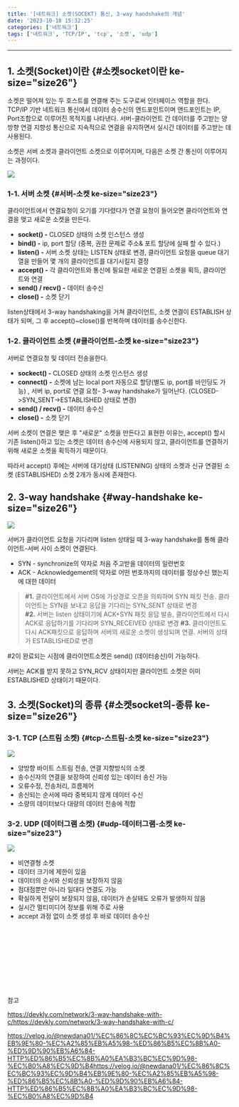 ```yaml
---
title: '[네트워크] 소켓(SOCEKT) 통신, 3-way handshake의 개념'
date: '2023-10-18 15:32:25'
categories: ['네트워크']
tags: ['네트워크', 'TCP/IP', 'tcp', '소켓', 'udp']
---
```


------------------------------------------------------------------------

## 1. 소켓(Socket)이란 {#소켓socket이란 ke-size="size26"}

소켓은 떨어져 있는 두 호스트를 연결해 주는 도구로써 인터페이스 역할을 한다. TCP/IP 기반 네트워크 통신에서 데이터 송수신의 앤드포인트이며 앤드포인트는 IP, Port조합으로 이루어진 목적지를 나타낸다. 서버-클라이언트 간 데이터를 주고받는 양방향 연결 지향성 통신으로 지속적으로 연결을 유지하면서 실시간 데이터를 주고받는 데 사용된다.

소켓은 서버 소켓과 클라이언트 소켓으로 이루어지며, 다음은 소켓 간 통신이 이루어지는 과정이다.

![](/images/posts/30/img.png)

### **1-1. 서버 소켓** {#서버-소켓 ke-size="size23"}

클라이언트에서 연결요청이 오기를 기다렸다가 연결 요청이 들어오면 클라이언트와 연결을 맺고 새로운 소켓을 만든다.

-   **socket() -** CLOSED 상태의 소켓 인스턴스 생성
-   **bind() -** ip, port 할당 (중복, 권한 문제로 주소& 포트 할당에 실패 할 수 있다.)
-   **listen() -** 서버 소켓 상태는 LISTEN 상태로 변경, 클라이언트 요청을 queue 대기열을 만들어 몇 개의 클라이언트를 대기시킬지 결정
-   **accept() -** 각 클라이언트와 통신에 필요한 새로운 연결된 소켓을 획득, 클라이언트와 연결
-   **send() / recv() -** 데이터 송수신
-   **close() -** 소켓 닫기

listen상태에서 3-way handshaking을 거쳐 클라이언트, 소켓 연결이 ESTABLISH 상태가 되며, 그 후 accept()\~close()를 반복하며 데이터를 송수신한다.

### **1-2. 클라이언트 소켓** {#클라이언트-소켓 ke-size="size23"}

서버로 연결요청 및 데이터 전송을한다.

-   **sockect() -** CLOSED 상태의 소켓 인스턴스 생성
-   **connect() -** 소켓에 남는 local port 자동으로 할당(별도 ip, port를 바인딩도 가능) , 서버 ip, port로 연결 요청- 3-way handshake가 일어난다. (CLOSED-\>SYN_SENT-\>ESTABLISHED 상태로 변경)
-   **send() / recv() -** 데이터 송수신
-   **close() -** 소켓 닫기

서버 소켓이 연결은 맺은 후 \"새로운\" 소켓을 만든다고 표현한 이유는, accept() 할시 기존 listen()하고 있는 소켓은 데이터 송수신에 사용되지 않고, 클라이언트를 연결하기 위해 새로운 소켓을 획득하기 때문이다.

따라서 accept() 후에는 서버에 대기상태 (LISTENING) 상태의 소켓과 신규 연결된 소켓 (ESTABLISHED) 소켓 2개가 동시에 존재한다.

## 2. 3-way handshake {#way-handshake ke-size="size26"}

![](/images/posts/30/img_1.png)

서버가 클라이언트 요청을 기다리며 listen 상태일 때 3-way handshake를 통해 클라이언트-서버 사이 소켓이 연결된다.

-   SYN - synchronize의 약자로 처음 주고받을 데이터의 일련번호
-   ACK - Acknowledgement의 약자로 어떤 번호까지의 데이터를 정상수신 했는지에 대한 데이터

> **#1.** 클라이언트에서 서버 OS에 가상경로 오픈을 의뢰하며 SYN 패킷 전송. 클라이언트는 SYN을 보내고 응답을 기다리는 SYN_SENT 상태로 변경\
> **#2.** 서버는 listen 상태이기에 ACK+SYN 패킷 응답 발송, 클라이언트에서 다시 ACK로 응답하기를 기다리며 SYN_RECEIVED 상태로 변경
> **#3.** 클라이언트도 다시 ACK패킷으로 응답하며 서버의 새로운 소켓이 생성되며 연결. 서버의 상태가 ESTABLISHED로 변경

#2이 완료되는 시점에 클라이언트소켓은 send() (데이터송신)이 가능하다.

서버는 ACK를 받지 못하고 SYN_RCV 상태이지만 클라이언트 소켓은 이미 ESTABLISHED 상태이기 때문이다.

## 3. 소켓(Socket)의 종류 {#소켓socket의-종류 ke-size="size26"}

### **3-1. TCP (스트림 소켓)** {#tcp-스트림-소켓 ke-size="size23"}

![](/images/posts/30/img_2.png)

-   양방향 바이트 스트림 전송, 연결 지향방식의 소켓
-   송수신자의 연결을 보장하여 신뢰성 있는 데이터 송신 가능
-   오류수정, 전송처리, 흐름제어
-   송신되는 순서에 따라 중복되지 않게 데이터 수신
-   소량의 데이터보다 대량의 데이터 전송에 적합

### **3-2. UDP (데이터그램 소켓)** {#udp-데이터그램-소켓 ke-size="size23"}

![](/images/posts/30/img_3.png)

-   비연결형 소켓
-   데이터 크기에 제한이 있음
-   데이터의 순서와 신뢰성을 보장하지 않음
-   점대점뿐만 아니라 일대다 연결도 가능
-   확실하게 전달이 보장되지 않음, 데이터가 손실돼도 오류가 발생하지 않음
-   실시간 멀티미디어 정보를 위해 주로 사용
-   accept 과정 없이 소켓 생성 후 바로 데이터 송수신
 

 

 

 

 

 

참고

https://devkly.com/network/3-way-handshake-with-c/https://devkly.com/network/3-way-handshake-with-c/

https://velog.io/@newdana01/%EC%86%8C%EC%BC%93%EC%9D%B4%EB%9E%80-%EC%A2%85%EB%A5%98-%ED%86%B5%EC%8B%A0-%ED%9D%90%EB%A6%84-HTTP%ED%86%B5%EC%8B%A0%EA%B3%BC%EC%9D%98-%EC%B0%A8%EC%9D%B4https://velog.io/@newdana01/%EC%86%8C%EC%BC%93%EC%9D%B4%EB%9E%80-%EC%A2%85%EB%A5%98-%ED%86%B5%EC%8B%A0-%ED%9D%90%EB%A6%84-HTTP%ED%86%B5%EC%8B%A0%EA%B3%BC%EC%9D%98-%EC%B0%A8%EC%9D%B4
 

